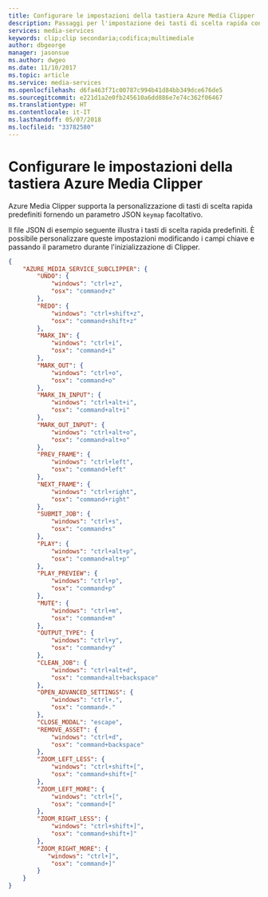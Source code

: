 ```yaml
---
title: Configurare le impostazioni della tastiera Azure Media Clipper | Microsoft Docs
description: Passaggi per l'impostazione dei tasti di scelta rapida configurabili di Azure Media Clipper
services: media-services
keywords: clip;clip secondaria;codifica;multimediale
author: dbgeorge
manager: jasonsue
ms.author: dwgeo
ms.date: 11/10/2017
ms.topic: article
ms.service: media-services
ms.openlocfilehash: d6fa463f71c00787c994b41d84bb349dce676de5
ms.sourcegitcommit: e221d1a2e0fb245610a6dd886e7e74c362f06467
ms.translationtype: HT
ms.contentlocale: it-IT
ms.lasthandoff: 05/07/2018
ms.locfileid: "33782580"
---
```

# <a name="configure-azure-media-clipper-keyboard-shortcuts"></a>Configurare le impostazioni della tastiera Azure Media Clipper
Azure Media Clipper supporta la personalizzazione di tasti di scelta rapida predefiniti fornendo un parametro JSON `keymap` facoltativo.

Il file JSON di esempio seguente illustra i tasti di scelta rapida predefiniti. È possibile personalizzare queste impostazioni modificando i campi chiave e passando il parametro durante l'inizializzazione di Clipper.

```json
{
    "AZURE_MEDIA_SERVICE_SUBCLIPPER": {
        "UNDO": {
            "windows": "ctrl+z",
            "osx": "command+z"
        },
        "REDO": {
            "windows": "ctrl+shift+z",
            "osx": "command+shift+z"
        },
        "MARK_IN": {
            "windows": "ctrl+i",
            "osx": "command+i"
        },
        "MARK_OUT": {
            "windows": "ctrl+o",
            "osx": "command+o"
        },
        "MARK_IN_INPUT": {
            "windows": "ctrl+alt+i",
            "osx": "command+alt+i"
        },
        "MARK_OUT_INPUT": {
            "windows": "ctrl+alt+o",
            "osx": "command+alt+o"
        },
        "PREV_FRAME": {
            "windows": "ctrl+left",
            "osx": "command+left"
        },
        "NEXT_FRAME": {
            "windows": "ctrl+right",
            "osx": "command+right"
        },
        "SUBMIT_JOB": {
            "windows": "ctrl+s",
            "osx": "command+s"
        },
        "PLAY": {
            "windows": "ctrl+alt+p",
            "osx": "command+alt+p"
        },
        "PLAY_PREVIEW": {
            "windows": "ctrl+p",
            "osx": "command+p"
        },
        "MUTE": {
            "windows": "ctrl+m",
            "osx": "command+m"
        },
        "OUTPUT_TYPE": {
            "windows": "ctrl+y",
            "osx": "command+y"
        },
        "CLEAN_JOB": {
            "windows": "ctrl+alt+d",
            "osx": "command+alt+backspace"
        },
        "OPEN_ADVANCED_SETTINGS": {
            "windows": "ctrl+.",
            "osx": "command+."
        },
        "CLOSE_MODAL": "escape",
        "REMOVE_ASSET": {
            "windows": "ctrl+d",
            "osx": "command+backspace"
        },
        "ZOOM_LEFT_LESS": {
            "windows": "ctrl+shift+[",
            "osx": "command+shift+["
        },
        "ZOOM_LEFT_MORE": {
            "windows": "ctrl+[",
            "osx": "command+["
        },
        "ZOOM_RIGHT_LESS": {
            "windows": "ctrl+shift+]",
            "osx": "command+shift+]"
        },
        "ZOOM_RIGHT_MORE": {
           "windows": "ctrl+]",
            "osx": "command+]"
        }
    }
}
```
